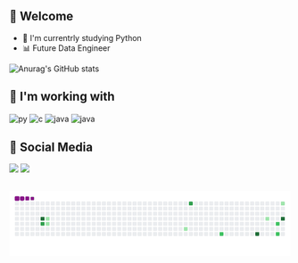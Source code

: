 ## 👋 Welcome 

- 📖 I'm currentrly studying Python
- 📊 Future Data Engineer

 ![Anurag's GitHub stats](https://github-readme-stats.vercel.app/api?username=GuLopesz&theme=tokyonight&show_icons=true) 
 
## 🤖 I'm working with
 <div style="display: inline_block">
   <img align="center" alt="py" height="40" width="50" <img src="https://cdn.jsdelivr.net/gh/devicons/devicon@latest/icons/python/python-original.svg" />
   <img align="center" alt="c" height="40" width="50" <img src="https://cdn.jsdelivr.net/gh/devicons/devicon@latest/icons/c/c-original.svg" />
   <img align="center" alt="java" height="40" width="50" <img src="https://cdn.jsdelivr.net/gh/devicons/devicon@latest/icons/java/java-original.svg" />
   <img align="center" alt="java" height="40" width="50" <img src="https://cdn.jsdelivr.net/gh/devicons/devicon@latest/icons/mysql/mysql-original.svg" />
 </div>

## 📱 Social Media 
 <div> 
  <a href="https://www.instagram.com/gullopesz/" target="_blank"><img src="https://img.shields.io/badge/-Instagram-%23E4405F?style=for-the-badge&logo=instagram&logoColor=white" target="_blank"></a> 
  <a href="https://www.linkedin.com/in/gustavo-henrique-5524a7244/" target="_blank"><img src="https://img.shields.io/badge/-LinkedIn-%230077B5?style=for-the-badge&logo=linkedin&logoColor=white" target="_blank"></a> 
  
</div>

##

![snake gif](https://github.com/GuLopesz/Gulopesz/blob/output/github-contribution-grid-snake.gif)


